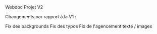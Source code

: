 Webdoc Projet V2

Changements par rapport à la V1 :

Fix des backgrounds
Fix des typos
Fix de l'agencement texte / images 
